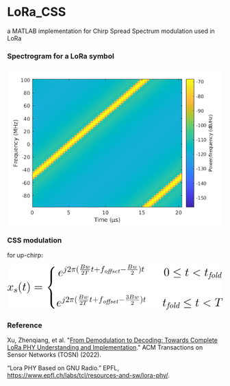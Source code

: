 # LoRa_CSS
a MATLAB implementation for Chirp Spread Spectrum modulation used in LoRa

### Spectrogram for a LoRa symbol
![spectrogram](https://github.com/milinzhang/LoRa_CSS/blob/main/css.png)

### CSS modulation

for up-chirp:

![eqn](https://github.com/milinzhang/LoRa_CSS/blob/main/eqn.svg)

### Reference
Xu, Zhenqiang, et al. "[From Demodulation to Decoding: Towards Complete LoRa PHY Understanding and Implementation](https://dl.acm.org/doi/abs/10.1145/3546869?casa_token=GyHv16WAx6UAAAAA:FmkO0biGm-iCR6nwYK6HD8QRdOjhg27pJX-U7Bs4V2x6DMqnLgUprvj0reiaGN63Di_GC1au7P1_gQ)." ACM Transactions on Sensor Networks (TOSN) (2022).

“Lora PHY Based on GNU Radio.” EPFL, https://www.epfl.ch/labs/tcl/resources-and-sw/lora-phy/. 
